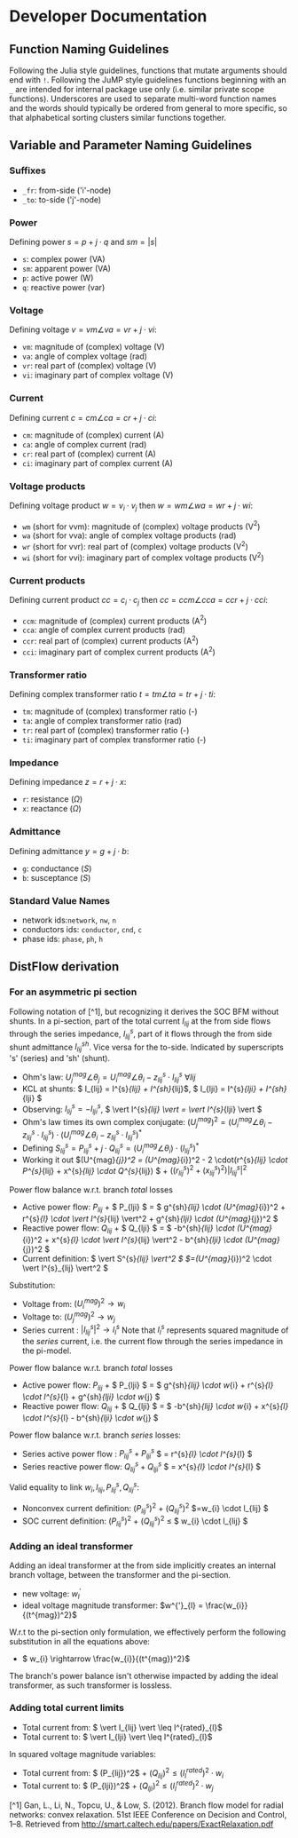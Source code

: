 # Developer Documentation

## Function Naming Guidelines

Following the Julia style guidelines, functions that mutate arguments should
end with `!`.  Following the JuMP style guidelines functions beginning with
an `_` are intended for internal package use only (i.e. similar private 
scope functions).  Underscores are used to separate multi-word function names
and the words should typically be ordered from general to more specific,
so that alphabetical sorting clusters similar functions together.


## Variable and Parameter Naming Guidelines

### Suffixes

- `_fr`: from-side ('i'-node)
- `_to`: to-side ('j'-node)

### Power

Defining power $s = p + j \cdot q$ and $sm = |s|$
- `s`: complex power (VA)
- `sm`: apparent power (VA)
- `p`: active power (W)
- `q`: reactive power (var)

### Voltage

Defining voltage $v = vm \angle va = vr + j \cdot vi$:
- `vm`: magnitude of (complex) voltage (V)
- `va`: angle of complex voltage (rad)
- `vr`: real part of (complex) voltage (V)
- `vi`: imaginary part of complex voltage (V)

### Current

Defining current $c = cm \angle ca = cr + j \cdot ci$:
- `cm`: magnitude of (complex) current (A)
- `ca`: angle of complex current (rad)
- `cr`: real part of (complex) current (A)
- `ci`: imaginary part of complex current (A)

### Voltage products

Defining voltage product $w = v_i \cdot v_j$ then
$w = wm \angle wa = wr + j\cdot wi$:
- `wm` (short for vvm): magnitude of (complex) voltage products (V$^2$)
- `wa` (short for vva): angle of complex voltage products (rad)
- `wr` (short for vvr): real part of (complex) voltage products (V$^2$)
- `wi` (short for vvi): imaginary part of complex voltage products (V$^2$)

### Current products

Defining current product $cc = c_i \cdot c_j$ then
$cc = ccm \angle cca = ccr + j\cdot cci$:
- `ccm`: magnitude of (complex) current products (A$^2$)
- `cca`: angle of complex current products (rad)
- `ccr`: real part of (complex) current products (A$^2$)
- `cci`: imaginary part of complex current products (A$^2$)

### Transformer ratio

Defining complex transformer ratio
$t = tm \angle ta = tr + j\cdot ti$:
- `tm`: magnitude of (complex) transformer ratio (-)
- `ta`: angle of complex transformer ratio (rad)
- `tr`: real part of (complex) transformer ratio (-)
- `ti`: imaginary part of complex transformer ratio (-)

### Impedance

Defining impedance
$z = r + j\cdot x$:
- `r`: resistance ($\Omega$)
- `x`: reactance ($\Omega$)

### Admittance

Defining admittance
$y = g + j\cdot b$:
- `g`: conductance ($S$)
- `b`: susceptance ($S$)


### Standard Value Names

- network ids:`network`, `nw`, `n`
- conductors ids: `conductor`, `cnd`, `c`
- phase ids: `phase`, `ph`, `h`


## DistFlow derivation

### For an asymmetric pi section
Following notation of [^1], but recognizing it derives the SOC BFM without shunts. In a pi-section, part of the total current $I_{lij}$ at the from side flows through the series impedance, $I^{s}_{lij}$, part of it flows through the from side shunt admittance $I^{sh}_{lij}$. Vice versa for the to-side. Indicated by superscripts 's' (series) and 'sh' (shunt).
- Ohm's law: $U^{mag}_{j} \angle \theta_{j} = U^{mag}_{i}\angle \theta_{i}  - z^{s}_{lij} \cdot I^{s}_{lij}$ $\forall lij$
- KCL at shunts: $ I_{lij} = I^{s}_{lij} + I^{sh}_{lij}$, $ I_{lji} = I^{s}_{lji} + I^{sh}_{lji} $
- Observing: $I^{s}_{lij} = - I^{s}_{lji}$, $ \vert I^{s}_{lij} \vert = \vert I^{s}_{lji} \vert $
- Ohm's law times its own complex conjugate: $(U^{mag}_{j})^2 = (U^{mag}_{i}\angle \theta_{i}  - z^{s}_{lij} \cdot I^{s}_{lij})\cdot (U^{mag}_{i}\angle \theta_{i}  - z^{s}_{lij} \cdot I^{s}_{lij})^*$
- Defining $S^{s}_{lij} = P^{s}_{lij} + j\cdot Q^{s}_{lij} = (U^{mag}_{i}\angle \theta_{i}) \cdot (I^{s}_{lij})^*$
- Working it out $(U^{mag}_{j})^2 = (U^{mag}_{i})^2 - 2 \cdot(r^{s}_{lij} \cdot P^{s}_{lij} + x^{s}_{lij} \cdot Q^{s}_{lij}) $ + $((r^{s}_{lij})^2 + (x^{s}_{lij})^2)\vert I^{s}_{lij} \vert^2$

Power flow balance w.r.t. branch *total* losses
- Active power flow:   $P_{lij}$ + $ P_{lji} $ = $  g^{sh}_{lij} \cdot (U^{mag}_{i})^2 + r^{s}_{l} \cdot \vert I^{s}_{lij} \vert^2 +  g^{sh}_{lji} \cdot  (U^{mag}_{j})^2 $
- Reactive power flow: $Q_{lij}$ + $ Q_{lji} $ = $ -b^{sh}_{lij} \cdot (U^{mag}_{i})^2 + x^{s}_{l} \cdot \vert I^{s}_{lij} \vert^2  - b^{sh}_{lji} \cdot  (U^{mag}_{j})^2 $
- Current definition: $ \vert S^{s}_{lij} \vert^2  $ $=(U^{mag}_{i})^2 \cdot \vert I^{s}_{lij} \vert^2 $

Substitution:
- Voltage from: $(U^{mag}_{i})^2 \rightarrow w_{i}$
- Voltage to: $(U^{mag}_{j})^2 \rightarrow w_{j}$
- Series current : $\vert I^{s}_{lij} \vert^2 \rightarrow l^{s}_{l}$
Note that $l^{s}_{l}$ represents squared magnitude of the *series* current, i.e. the current flow through the series impedance in the pi-model.

Power flow balance w.r.t. branch *total* losses
- Active power flow:   $P_{lij}$ + $ P_{lji} $ = $  g^{sh}_{lij} \cdot w_{i} + r^{s}_{l} \cdot l^{s}_{l} +  g^{sh}_{lji} \cdot  w_{j} $
- Reactive power flow: $Q_{lij}$ + $ Q_{lji} $ = $ -b^{sh}_{lij} \cdot w_{i} + x^{s}_{l} \cdot l^{s}_{l}  - b^{sh}_{lji} \cdot  w_{j} $

Power flow balance w.r.t. branch *series* losses:
- Series active power flow : $P^{s}_{lij} + P^{s}_{lji}$ $ = r^{s}_{l} \cdot l^{s}_{l} $
- Series reactive power flow: $Q^{s}_{lij} + Q^{s}_{lji}$ $ = x^{s}_{l} \cdot l^{s}_{l} $

Valid equality to link $w_{i}, l_{lij}, P^{s}_{lij}, Q^{s}_{lij}$:
- Nonconvex current definition: $(P^{s}_{lij})^2$ + $(Q^{s}_{lij})^2$  $=w_{i} \cdot l_{lij} $
- SOC current definition: $(P^{s}_{lij})^2$ + $(Q^{s}_{lij})^2$  $\leq$ $ w_{i} \cdot l_{lij} $


### Adding an ideal transformer
Adding an ideal transformer at the from side implicitly creates an internal branch voltage, between the transformer and the pi-section.
- new voltage: $w^{'}_{l}$
- ideal voltage magnitude transformer: $w^{'}_{l} = \frac{w_{i}}{(t^{mag})^2}$

W.r.t to the pi-section only formulation, we effectively perform the following substitution in all the equations above:
- $ w_{i} \rightarrow \frac{w_{i}}{(t^{mag})^2}$

The branch's power balance isn't otherwise impacted by adding the ideal transformer, as such transformer is lossless.

### Adding total current limits
- Total current from: $ \vert I_{lij} \vert \leq I^{rated}_{l}$
- Total current to: $ \vert I_{lji} \vert \leq I^{rated}_{l}$

In squared voltage magnitude variables:
- Total current from: $ (P_{lij})^2$ + $(Q_{lij})^2  \leq (I^{rated}_{l})^2 \cdot  w_{i}$
- Total current to: $ (P_{lji})^2$ + $(Q_{lji})^2  \leq (I^{rated}_{l})^2 \cdot w_{j}$




[^1] Gan, L., Li, N., Topcu, U., & Low, S. (2012). Branch flow model for radial networks: convex relaxation. 51st IEEE Conference on Decision and Control, 1–8. Retrieved from http://smart.caltech.edu/papers/ExactRelaxation.pdf
